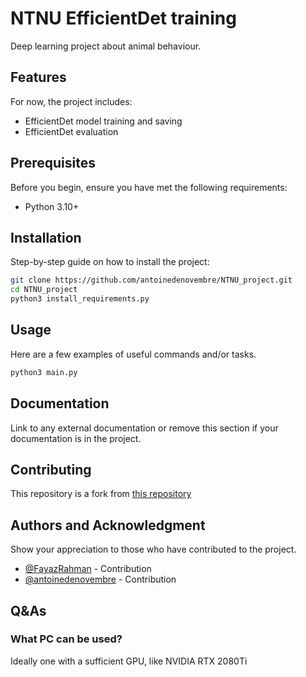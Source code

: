 # NTNU EfficientDet training

Deep learning project about animal behaviour.

## Features

For now, the project includes:

- EfficientDet model training and saving
- EfficientDet evaluation

## Prerequisites

Before you begin, ensure you have met the following requirements:

- Python 3.10+

## Installation

Step-by-step guide on how to install the project:

```bash
git clone https://github.com/antoinedenovembre/NTNU_project.git
cd NTNU_project
python3 install_requirements.py
```

## Usage

Here are a few examples of useful commands and/or tasks.

```bash
python3 main.py
```

## Documentation

Link to any external documentation or remove this section if your documentation is in the project.

## Contributing

This repository is a fork from [this repository](https://github.com/FayazRahman/barlow-effdet)

## Authors and Acknowledgment

Show your appreciation to those who have contributed to the project.

- [@FayazRahman](https://github.com/FayazRahman) - Contribution
- [@antoinedenovembre](https://github.com/antoinedenovembre) - Contribution

## Q&As

### What PC can be used?

Ideally one with a sufficient GPU, like NVIDIA RTX 2080Ti
